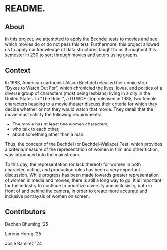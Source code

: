# README.

## About
In this project, we attempted to apply the Bechdel tests to movies and see which movies do or do not pass this test. Furthermore, this project allowed us to apply our knowledge of data structures taught to us throughout this semester in 230 to sort through movies and actors using graphs.

## Context
In 1983, American cartoonist Alison Bechdel released her comic strip “Dykes to Watch Out For”, which chronicled the lives, loves, and politics of a diverse group of characters (most being lesbians) living in a city in the United States. In “The Rule '', a DTWOF strip released in 1985, two female characters heading to a movie theater discuss their criteria for which they decide whether or not they would watch that movie. They detail that the movie must satisfy the following requirements:
- The movie has at least two women characters,
- who talk to each other,
- about something other than a man.

Thus, the concept of the Bechdel (or Bechdel-Wallace) Test, which provides a criteria/measure of the representation of women in film and other fiction, was introduced into the mainstream.

To this day, the representation (or lack thereof) for women in both character, acting, and production roles has been a very important discussion. While progress has been made towards greater representation of women in media and movies, there is still a long way to go. It is important for the industry to continue to prioritize diversity and inclusivity, both in front of and behind the camera, in order to create more accurate and inclusive portrayals of women on screen.

## Contributors
Dechen Bhuming '25

Lorena Horng '25

Josie Ramirez '24